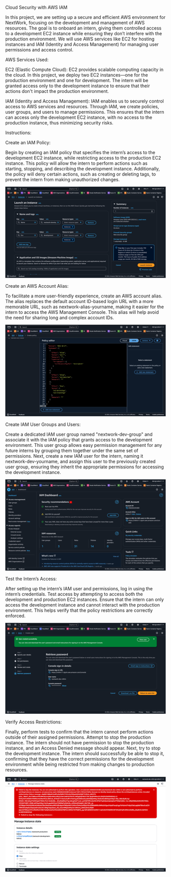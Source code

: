Cloud Security with AWS IAM 


In this project, we are setting up a secure and efficient AWS environment for NextWork, focusing on the development and management of AWS resources. The goal is to onboard an intern, giving them controlled access to a development EC2 instance while ensuring they don’t interfere with the production environment. We will use AWS services like EC2 for hosting instances and IAM (Identity and Access Management) for managing user permissions and access control.

AWS Services Used:

EC2 (Elastic Compute Cloud):
EC2 provides scalable computing capacity in the cloud. In this project, we deploy two EC2 instances—one for the production environment and one for development. The intern will be granted access only to the development instance to ensure that their actions don't impact the production environment.

IAM (Identity and Access Management):
IAM enables us to securely control access to AWS services and resources. Through IAM, we create policies, user groups, and users to manage permissions. This ensures that the intern can access only the development EC2 instance, with no access to the production instance, thus minimizing security risks.

Instructions:


Create an IAM Policy:

Begin by creating an IAM policy that specifies the intern’s access to the development EC2 instance, while restricting access to the production EC2 instance.
This policy will allow the intern to perform actions such as starting, stopping, and describing the development instance.
Additionally, the policy will deny certain actions, such as creating or deleting tags, to prevent the intern from making unauthorized changes.

  ![Website Screenshot](images/S1.png)


Create an AWS Account Alias:


To facilitate a more user-friendly experience, create an AWS account alias.
The alias replaces the default account ID-based login URL with a more memorable URL, such as nextwork-alias-yourname, making it easier for the intern to access the AWS Management Console.
This alias will help avoid the need for sharing long and complex account IDs.


  ![Website Screenshot](images/S2.png)



Create IAM User Groups and Users:


Create a dedicated IAM user group named "nextwork-dev-group" and associate it with the IAM policy that grants access to the development environment.
This user group allows easy permission management for any future interns by grouping them together under the same set of permissions.
Next, create a new IAM user for the intern, naming it nextwork-dev-yourname, and assign this user to the previously created user group, ensuring they inherit the appropriate permissions for accessing the development instance.


  ![Website Screenshot](images/S3.png)



Test the Intern’s Access:


After setting up the intern’s IAM user and permissions, log in using the intern’s credentials.
Test access by attempting to access both the development and production EC2 instances.
Ensure that the intern can only access the development instance and cannot interact with the production environment. This helps verify that the policy restrictions are correctly enforced.


  ![Website Screenshot](images/S4.png)


Verify Access Restrictions:


Finally, perform tests to confirm that the intern cannot perform actions outside of their assigned permissions.
Attempt to stop the production instance. The intern should not have permission to stop the production instance, and an Access Denied message should appear.
Next, try to stop the development instance. The intern should successfully be able to stop it, confirming that they have the correct permissions for the development environment while being restricted from making changes to production resources.


  ![Website Screenshot](images/S5.png)

